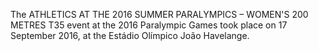 The ATHLETICS AT THE 2016 SUMMER PARALYMPICS – WOMEN'S 200 METRES T35 event at the 2016 Paralympic Games took place on 17 September 2016, at the Estádio Olímpico João Havelange.

